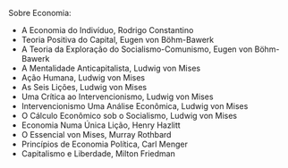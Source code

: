Sobre Economia:
- A Economia do Indivíduo, Rodrigo Constantino
- Teoria Positiva do Capital, Eugen von Böhm-Bawerk
- A Teoria da Exploração do Socialismo-Comunismo, Eugen von Böhm-Bawerk
- A Mentalidade Anticapitalista, Ludwig von Mises
- Ação Humana, Ludwig von Mises
- As Seis Lições, Ludwig von Mises
- Uma Crítica ao Intervencionismo, Ludwig von Mises
- Intervencionismo Uma Análise Econômica, Ludwig von Mises
- O Cálculo Econômico sob o Socialismo, Ludwig von Mises
- Economia Numa Única Lição, Henry Hazlitt
- O Essencial von Mises, Murray Rothbard
- Princípios de Economia Política, Carl Menger
- Capitalismo e Liberdade, Milton Friedman
